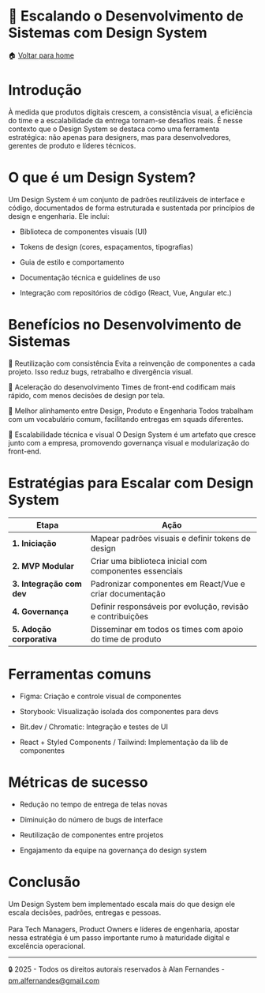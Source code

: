 # 🚀 Escalando o Desenvolvimento de Sistemas com Design System 
:house: [Voltar para home](https://github.com/af-tech-manager/portfolio/blob/main/README.md)

# Introdução
À medida que produtos digitais crescem, a consistência visual, a eficiência do time e a escalabilidade da entrega tornam-se desafios reais. É nesse contexto que o Design System se destaca como uma ferramenta estratégica: não apenas para designers, mas para desenvolvedores, gerentes de produto e líderes técnicos.

# O que é um Design System?
Um Design System é um conjunto de padrões reutilizáveis de interface e código, documentados de forma estruturada e sustentada por princípios de design e engenharia. Ele inclui:

- Biblioteca de componentes visuais (UI)

- Tokens de design (cores, espaçamentos, tipografias)

- Guia de estilo e comportamento

- Documentação técnica e guidelines de uso

- Integração com repositórios de código (React, Vue, Angular etc.)

# Benefícios no Desenvolvimento de Sistemas
🔁 Reutilização com consistência
Evita a reinvenção de componentes a cada projeto. Isso reduz bugs, retrabalho e divergência visual.

🧱 Aceleração do desenvolvimento
Times de front-end codificam mais rápido, com menos decisões de design por tela.

🧭 Melhor alinhamento entre Design, Produto e Engenharia
Todos trabalham com um vocabulário comum, facilitando entregas em squads diferentes.

📐 Escalabilidade técnica e visual
O Design System é um artefato que cresce junto com a empresa, promovendo governança visual e modularização do front-end.

# Estratégias para Escalar com Design System
| Etapa                     | Ação                                                       |
| ------------------------- | ---------------------------------------------------------- |
| **1. Iniciação**          | Mapear padrões visuais e definir tokens de design          |
| **2. MVP Modular**        | Criar uma biblioteca inicial com componentes essenciais    |
| **3. Integração com dev** | Padronizar componentes em React/Vue e criar documentação   |
| **4. Governança**         | Definir responsáveis por evolução, revisão e contribuições |
| **5. Adoção corporativa** | Disseminar em todos os times com apoio do time de produto  |


# Ferramentas comuns
- Figma: Criação e controle visual de componentes

- Storybook: Visualização isolada dos componentes para devs

- Bit.dev / Chromatic: Integração e testes de UI

- React + Styled Components / Tailwind: Implementação da lib de componentes

# Métricas de sucesso
- Redução no tempo de entrega de telas novas

- Diminuição do número de bugs de interface

- Reutilização de componentes entre projetos

- Engajamento da equipe na governança do design system

# Conclusão
Um Design System bem implementado escala mais do que design ele escala decisões, padrões, entregas e pessoas. \
\
Para Tech Managers, Product Owners e líderes de engenharia, apostar nessa estratégia é um passo importante rumo à maturidade digital e excelência operacional.

---
:lock: 2025 - Todos os direitos autorais reservados à Alan Fernandes - pm.alfernandes@gmail.com
